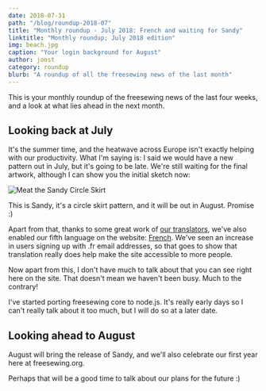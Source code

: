 ```yaml
---
date: 2018-07-31
path: "/blog/roundup-2018-07"
title: "Monthly roundup - July 2018: French and waiting for Sandy"
linktitle: "Monthly roundup; July 2018 edition"
img: beach.jpg
caption: "Your login background for August"
author: joost
category: roundup
blurb: "A roundup of all the freesewing news of the last month"
---
```

This is your monthly roundup of the freesewing news of the last four weeks, 
and a look at what lies ahead in the next month.

## Looking back at July

It's the summer time, and the heatwave across Europe isn't exactly helping with our productivity. 
What I'm saying is: I said we would have a new pattern out in July, but it's going to be late. 
We're still waiting for the final artwork, although I can show you the initial sketch now:

![Meat the Sandy Circle Skirt](/img/blog/roundup-2018-07/schets.png)

This is Sandy, it's a circle skirt pattern, and it will be out in August. Promise :)

Apart from that, thanks to some great work of [our translators](/i18n/), 
we've also enabled our fifth language on the website: [French](/fr).
We've seen an increase in users signing up with .fr email addresses, 
so that goes to show that translation really does help make the site accessible to more people.

Now apart from this, I don't have much to talk about that you can see right here on the site. 
That doesn't mean we haven't been busy. Much to the contrary!

I've started porting freesewing core to node.js. It's really early days so I can't really talk about it too much, but I will do so at a later date.

## Looking ahead to August

August will bring the release of Sandy, and we'll also celebrate our first year here at freesewing.org.

Perhaps that will be a good time to talk about our plans for the future :)
